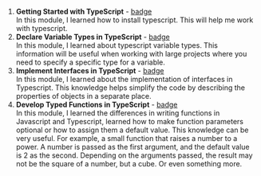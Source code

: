 1. **Getting Started with TypeScript** - [badge](https://learn.microsoft.com/api/achievements/share/en-us/BaltikaCat-6963/QDR2UDXE?sharingId=172C5F42AC6EDE58)  
In this module, I learned how to install typescript. This will help me work with typescript.
2. **Declare Variable Types in TypeScript** - [badge](https://learn.microsoft.com/api/achievements/share/en-us/BaltikaCat-6963/PTZBT894?sharingId=172C5F42AC6EDE58)  
In this module, I learned about typescript variable types. This information will be useful when working with large projects where you need to specify a specific type for a variable.
3. **Implement Interfaces in TypeScript** - [badge](https://learn.microsoft.com/api/achievements/share/en-us/BaltikaCat-6963/ZPFMJ382?sharingId=172C5F42AC6EDE58)  
In this module, I learned about the implementation of interfaces in Typescript. This knowledge helps simplify the code by describing the properties of objects in a separate place.
4. **Develop Typed Functions in TypeScript** - [badge](https://learn.microsoft.com/api/achievements/share/en-us/BaltikaCat-6963/N79YB3UF?sharingId=172C5F42AC6EDE58)  
In this module, I learned the differences in writing functions in Javascript and Typescript, learned how to make function parameters optional or how to assign them a default value. This knowledge can be very useful. For example, a small function that raises a number to a power. A number is passed as the first argument, and the default value is 2 as the second. Depending on the arguments passed, the result may not be the square of a number, but a cube. Or even something more.
